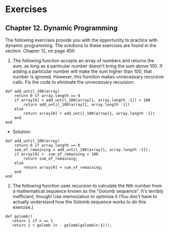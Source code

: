 # Exercises

## Chapter 12. Dynamic Programming

The following exercises provide you with the opportunity to practice with dynamic programming. The
solutions to these exercises are found in the section. Chapter 12, on page 450

1. The following function accepts an array of numbers and returns the sum, as long as a particular
   number doesn't bring the sum above 100. If adding a particular number will make the sum higher
   than
   100, that number is ignored. However, this function makes unnecessary recursive calls. Fix the
   code
   to eliminate the unnecessary recursion:

```
def add_until_100(array)
    return 0 if array.length == 0
    if array[0] + add_until_100(array[1, array.length -1]) > 100
        return add_until_100(array[1, array.length -1])
    else
        return array[0] + add_until_100(array[1, array.length -1])
    end
end
```

- Solution:

```
def add_until_100(array)
    return 0 if array.length == 0
    sum_of_remaining = add_until_100(array[1, array.length -1]);
    if array[0] +  sum_of_remaining > 100
        return sum_of_remaining;
    else
        return array[0] + sum_of_remaining;
    end
end
```

2. The following function uses recursion to calculate the Nth number from a mathematical sequence
   known as the "Golomb sequence". It's terribly inefficient, though! Use memoization to optimize
   it (You don't have to actually understand how the Golomb sequence works to do this exercise.)
```
def golomb()
   return 1 if n == 1
   return 1 + golomb (n - golomb(golomb(n-1)));
```
